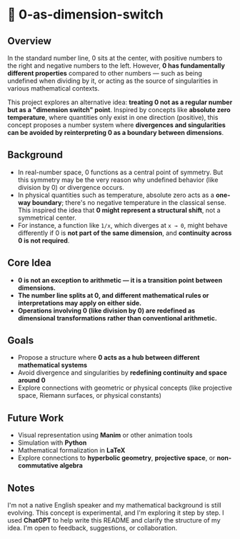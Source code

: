 # 🧠 0-as-dimension-switch

## Overview

In the standard number line, 0 sits at the center, with positive numbers to the right and negative numbers to the left. However, **0 has fundamentally different properties** compared to other numbers — such as being undefined when dividing by it, or acting as the source of singularities in various mathematical contexts.

This project explores an alternative idea: **treating 0 not as a regular number but as a "dimension switch" point**. Inspired by concepts like **absolute zero temperature**, where quantities only exist in one direction (positive), this concept proposes a number system where **divergences and singularities can be avoided by reinterpreting 0 as a boundary between dimensions**.

## Background

- In real-number space, 0 functions as a central point of symmetry. But this symmetry may be the very reason why undefined behavior (like division by 0) or divergence occurs.
- In physical quantities such as temperature, absolute zero acts as a **one-way boundary**; there's no negative temperature in the classical sense. This inspired the idea that **0 might represent a structural shift**, not a symmetrical center.
- For instance, a function like `1/x`, which diverges at `x → 0`, might behave differently if 0 is **not part of the same dimension**, and **continuity across 0 is not required**.

## Core Idea

- **0 is not an exception to arithmetic — it is a transition point between dimensions.**
- **The number line splits at 0, and different mathematical rules or interpretations may apply on either side.**
- **Operations involving 0 (like division by 0) are redefined as dimensional transformations rather than conventional arithmetic.**

## Goals

- Propose a structure where **0 acts as a hub between different mathematical systems**
- Avoid divergence and singularities by **redefining continuity and space around 0**
- Explore connections with geometric or physical concepts (like projective space, Riemann surfaces, or physical constants)

## Future Work

- Visual representation using **Manim** or other animation tools
- Simulation with **Python**
- Mathematical formalization in **LaTeX**
- Explore connections to **hyperbolic geometry**, **projective space**, or **non-commutative algebra**

## Notes

I'm not a native English speaker and my mathematical background is still evolving. This concept is experimental, and I'm exploring it step by step. I used **ChatGPT** to help write this README and clarify the structure of my idea. I'm open to feedback, suggestions, or collaboration.
